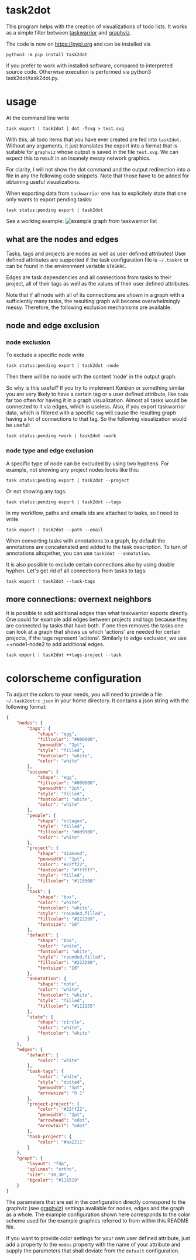 # task2dot

This program helps with the creation of visualizations of todo
lists. It works as a simple filter between [taskwarrior](https://github.com/GothenburgBitFactory/taskwarrior) and [graphviz](http://www.graphviz.org/).

The code is now on https://pypi.org and can be installed via

    python3 -m pip install task2dot

if you prefer to work with installed software, compared to interpreted source code.
Otherwise execution is performed via python3 task2dot/task2dot.py.

# usage

At the command line write

    task export | task2dot | dot -Tsvg > test.svg

With this, all todo items that you have ever created are fed into
`task2dot`. Without any arguments, it just translates the export
into a format that is suitable for `graphviz` whose output is saved
in the file `test.svg`. We can expect this to result in an insanely
messy network graphics.

For clarity, I will not show the dot command and the output
redirection into a file in any the following code snippets. Note
that those have to be added for obtaining useful visualizations.

When exporting data from `taskwarrior` one has to explicitely state
that one only wants to export pending tasks:

    task status:pending export | task2dot

See a working example:
![example graph from taskwarrior list](example.png)

## what are the nodes and edges

Tasks, tags and projects are nodes as well as user defined attributes!
User defined attributes are supported if the task configuration file is
`~/.taskrc` or can be found in the environment variable `$TASKRC`.

Edges are task dependencies and all connections from tasks to their project,
all of their tags as well as the values of their user defined attributes.

Note that if all node with all of its connections are shown in a graph with
a sufficiently many tasks, the resulting graph will become overwhelmingly messy.
Therefore, the following exclusion mechanisms are available.

## node and edge exclusion

### node exclusion

To exclude a specific node write

    task status:pending export | task2dot -node

Then there will be no node with the content 'node' in the output
graph.

So why is this useful? If you try to implement *Kanban* or something
similar you are very likely to have a certain tag or a user
defined attribute, like `todo` far too often for having it in a
graph visualization. Almost all tasks would be connected to it via
edges, which is useless. Also, if you export taskwarrior data,
which is filtered with a specific `tag` will cause the resulting
graph having a lot of connections to that tag. So the following
visualization would be useful:

    task status:pending +work | task2dot -work

### node type and edge exclusion

A specific type of node can be excluded by using two hyphens. For
example, not showing any project nodes looks like this:

    task status:pending export | task2dot --project

Or not showing any tags:

    task status:pending export | task2dot --tags

In my workflow, paths and emails ids are attached to tasks, so I
need to write

    task export | task2dot --path --email

When converting tasks with annotations to a graph, by default the
annotations are concatenated and added to the task description. To
turn of annotations altogether, you can use `task2dot --annotation`.

It is also possible to exclude certain connections also by using
double hyphen. Let's get rid of all connections from tasks to
tags:

    task export | task2dot --task-tags

## more connections: overnext neighbors

It is possible to add additional edges than what taskwarrior
exports directly. One could for example add edges between projects
and tags because they are connected by tasks that have both. If one
then removes the tasks one can look at a graph that shows us which
'actions' are needed for certain projects, if the tags represent
'actions'. Similarly to edge exclusion, we use ++node1-node2 to add
additional edges.

    task export | task2dot ++tags-project --task

# colorscheme configuration

To adjust the colors to your needs, you will need to provide a file
`~/.task2dotrc.json` in your home directory. It contains a json string
with the following format:

``` json
{
    "nodes": {
        "tags": {
            "shape": "egg",
            "fillcolor": "#000000",
            "penwidth": "2pt",
            "style": "filled",
            "fontcolor": "white",
            "color": "white"
        },
        "outcome": {
            "shape": "egg",
            "fillcolor": "#000000",
            "penwidth": "2pt",
            "style": "filled",
            "fontcolor": "white",
            "color": "white"
        },
        "people": {
            "shape": "octagon",
            "style": "filled",
            "fillcolor": "#dd9900",
            "color": "white"
        },
        "project": {
            "shape": "diamond",
            "penwidth": "2pt",
            "color": "#22ff22",
            "fontcolor": "#ffffff",
            "style": "filled",
            "fillcolor": "#115500"
        },
        "task": {
            "shape": "box",
            "color": "white",
            "fontcolor": "white",
            "style": "rounded,filled",
            "fillcolor": "#222299",
            "fontsize": "16"
        },
        "default": {
            "shape": "box",
            "color": "white",
            "fontcolor": "white",
            "style": "rounded,filled",
            "fillcolor": "#222299",
            "fontsize": "16"
        },
        "annotation": {
            "shape": "note",
            "color": "white",
            "fontcolor": "white",
            "style": "filled",
            "fillcolor": "#111155"
        },
        "state": {
            "shape": "circle",
            "color": "white",
            "fontcolor": "white"
        }
    },
    "edges": {
        "default": {
            "color": "white"
        },
        "task-tags": {
            "color": "white",
            "style": "dotted",
            "penwidth": "5pt",
            "arrowsize": "0.1"
        },
        "project-project": {
            "color": "#22ff22",
            "penwidth": "2pt",
            "arrowhead": "odot",
            "arrowtail": "odot"
        },
        "task-project": {
            "color": "#aa2211"
        }
    },
    "graph": {
        "layout": "fdp",
        "splines": "ortho",
        "size": "30,30",
        "bgcolor": "#111519"        
    }
}
```

The parameters that are set in the configuration directly correspond to the
graphviz (see [graphviz](http://www.graphviz.org/)) settings available for nodes, edges and the graph as a whole. The
example configuration shown here corresponds to the color scheme used for
the example graphics referred to from within this README file.

If you want to provide color settings for your own user defined attribute, just
add a property to the `nodes` property with the name of your attribute and supply the parameters that shall deviate from the `default` configuration.